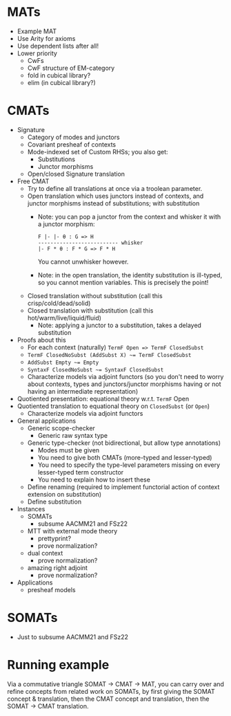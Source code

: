 # MATs

- Example MAT
- Use Arity for axioms
- Use dependent lists after all!
- Lower priority
  - CwFs
  - CwF structure of EM-category
  - fold in cubical library?
  - elim (in cubical library?)

# CMATs

- Signature
  - Category of modes and junctors
  - Covariant presheaf of contexts
  - Mode-indexed set of Custom RHSs; you also get:
    - Substitutions
    - Junctor morphisms
  - Open/closed Signature translation
- Free CMAT
  - Try to define all translations at once via a troolean parameter.
  - Open translation which uses junctors instead of contexts, and junctor morphisms instead of substitutions; with substitution
    - Note: you can pop a junctor from the context and whisker it with a junctor morphism:
      
      ```
      F |- |- θ : G => H
      -------------------------- whisker
      |- F * θ : F * G => F * H
      ```
      
      You cannot unwhisker however.
    - Note: in the open translation, the identity substitution is ill-typed, so you cannot mention variables. This is precisely the point!
  - Closed translation without substitution (call this crisp/cold/dead/solid)
  - Closed translation with substitution (call this hot/warm/live/liquid/fluid)
    - Note: applying a junctor to a substitution, takes a delayed substitution
- Proofs about this
  - For each context (naturally) `TermF Open => TermF ClosedSubst`
  - `TermF ClosedNoSubst (AddSubst X) ~= TermF ClosedSubst`
  - `AddSubst Empty ~= Empty`
  - `SyntaxF ClosedNoSubst ~= SyntaxF ClosedSubst`
  - Characterize models via adjoint functors (so you don't need to worry about contexts, types and junctors/junctor morphisms having or not having an intermediate representation)
- Quotiented presentation: equational theory w.r.t. `TermF` Open
- Quotiented translation to equational theory on `ClosedSubst` (or `Open`)
  - Characterize models via adjoint functors
- General applications
  - Generic scope-checker
    - Generic raw syntax type
  - Generic type-checker (not bidirectional, but allow type annotations)
    - Modes must be given
    - You need to give both CMATs (more-typed and lesser-typed)
    - You need to specify the type-level parameters missing on every lesser-typed term constructor
    - You need to explain how to insert these
  - Define renaming (required to implement functorial action of context extension on substitution)
  - Define substitution
- Instances
  - SOMATs
    - subsume AACMM21 and FSz22
  - MTT with external mode theory
    - prettyprint?
    - prove normalization?
  - dual context
    - prove normalization?
  - amazing right adjoint
    - prove normalization?
- Applications
  - presheaf models

# SOMATs

- Just to subsume AACMM21 and FSz22

# Running example

Via a commutative triangle SOMAT -> CMAT -> MAT, you can carry over and refine concepts from related work on SOMATs, by first giving the SOMAT concept & translation, then the CMAT concept and translation, then the SOMAT -> CMAT translation.
